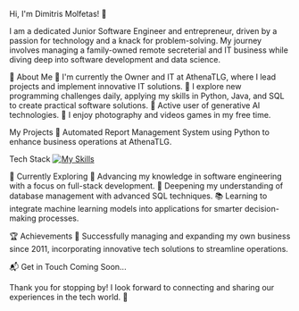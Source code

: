 Hi, I'm Dimitris Molfetas! 👋

I am a dedicated Junior Software Engineer and entrepreneur, driven by a passion for technology and a knack for problem-solving. My journey involves managing a family-owned remote secreterial and IT business while diving deep into software development and data science.


🚀 About Me
🔭 I'm currently the Owner and IT at AthenaTLG, where I lead projects and implement innovative IT solutions.
📝 I explore new programming challenges daily, applying my skills in Python, Java, and SQL to create practical software solutions.
📀 Active user of generative AI technologies.
📸 I enjoy photography and videos games in my free time.

My Projects
🌱 Automated Report Management System using Python to enhance business operations at AthenaTLG.

Tech Stack
[![My Skills](https://skillicons.dev/icons?i=py,cs,git,java,mysql,ps,vscode)](https://skillicons.dev)

🌱 Currently Exploring
🚀 Advancing my knowledge in software engineering with a focus on full-stack development.
📂 Deepening my understanding of database management with advanced SQL techniques.
📚 Learning to integrate machine learning models into applications for smarter decision-making processes.

🏆 Achievements
🌟 Successfully managing and expanding my own business since 2011, incorporating innovative tech solutions to streamline operations.

📬 Get in Touch
Coming Soon...

Thank you for stopping by! I look forward to connecting and sharing our experiences in the tech world. 🚀
